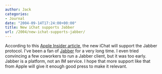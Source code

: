 ```yaml
---
author: Jack
categories:
- Journal
date: "2004-09-14T17:24:00+00:00"
title: New iChat supports Jabber
url: /2004/new-ichat-supports-jabber/
---
```


According to this [Apple Insider article][1], the new iChat will support the Jabber protocol. I've been a fan of [Jabber][2] for a very long time. I even tried convincing a few coworkers to run a Jabber client, but it was too early. Jabber is a platform, not an IM service. I hope that more support like that from Apple will give it enough good press to make it relevant.

 [1]: http://www.appleinsider.com/article.php?id=649
 [2]: http://www.jabber.org/